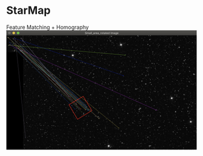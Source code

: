 # StarMap
Feature Matching + Homography
![alt text](https://github.com/yusufsarikaya/StarMap/blob/master/Results/result_rotated_img.png?raw=true)
